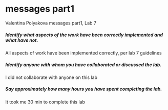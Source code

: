 # messages part1
Valentina Polyakova messages part1, Lab 7

##### Identify what aspects of the work have been correctly implemented and what have not.
All aspects of work have been implemented correctly, per lab 7 guidelines

##### Identify anyone with whom you have collaborated or discussed the lab.
I did not collaborate with anyone on this lab

##### Say approximately how many hours you have spent completing the lab.
It took me 30 min to complete this lab